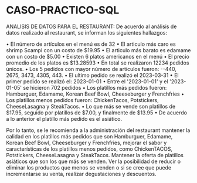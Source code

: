 # CASO-PRACTICO-SQL

ANALISIS DE DATOS PARA EL RESTAURANT:
De acuerdo al análisis de datos realizado al restaurant, se informan los siguientes hallazgos:

•	El número de artículos en el menú es de 32
•	El articulo más caro es shrimp Scampi con un costo de $19.95
•	El articulo más barato es edamame con un costo de $5.00
•	Existen 6 platos americanos en el menú
•	El precio promedio de los platos es $13.28593
•	En total se realizaron 12234 pedidos únicos.
•	Los 5 pedidos con mayor número de artículos fueron: --440, 2675, 3473, 4305, 443.
•	El ultimo pedido se realizó el 2023-03-31
•	El primer pedido se realizó el:  2023-01-01
•	Entre el '2023-01-01' y el '2023-01-05' se hicieron 702 pedidos
•	Los platillos más pedidos fueron: Hamburguer, Edamame, Korean Beef Bowl, Cheeseburger y Frenchfries
•	Los platillos menos pedidos fueron: ChickenTacos, Potstickers, CheeseLasagna y SteakTacos.
•	Lo que más se vende son platillos de $17.95, seguido por platillos de $7.00, y finalmente de $13.95
•	De acuerdo a lo anterior el platillo más pedido es el asiático.

Por lo tanto, se le recomienda a la administración del restaurant mantener la calidad en los platillos más pedidos que son Hamburguer, Edamame, Korean Beef Bowl, Cheeseburger y Frenchfries, mejorar el sabor y características de los platillos menos pedidos, como ChickenTACOS, Potstickers, CheeseLasagna y SteakTacos.
Mantener la oferta de platillos asiáticos que son los que más se venden.
Ver la posibilidad de reducir o eliminar los productos que menos se venden o si se cree que puede incrementarse su venta, realizar degustaciones y descuentos.
